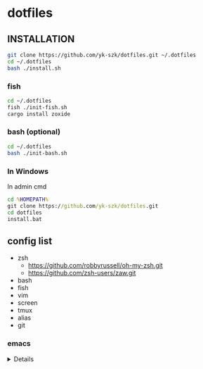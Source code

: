 # dotfiles

## INSTALLATION

```sh
git clone https://github.com/yk-szk/dotfiles.git ~/.dotfiles
cd ~/.dotfiles
bash ./install.sh
```

### fish
```sh
cd ~/.dotfiles
fish ./init-fish.sh
cargo install zoxide
```

### bash (optional)

```sh
cd ~/.dotfiles
bash ./init-bash.sh
```

### In Windows
In admin cmd

```bat
cd %HOMEPATH%
git clone https://github.com/yk-szk/dotfiles.git
cd dotfiles
install.bat
```

## config list
* zsh
    * https://github.com/robbyrussell/oh-my-zsh.git
	* https://github.com/zsh-users/zaw.git
* bash
* fish
* vim
* screen
* tmux
* alias
* git

### emacs

<details>

* tabbar
* undo-tree
* dired+
* auto-complete
* git-gutter
* rainbow-delimiters
* helm
* helm-ag
* helm-descbinds
* yassnippet
* markdown-mode
* anzu
* csv-mode
* cmake-mode
* web-mode
* neotree
* ace-jump-mode

</details>
